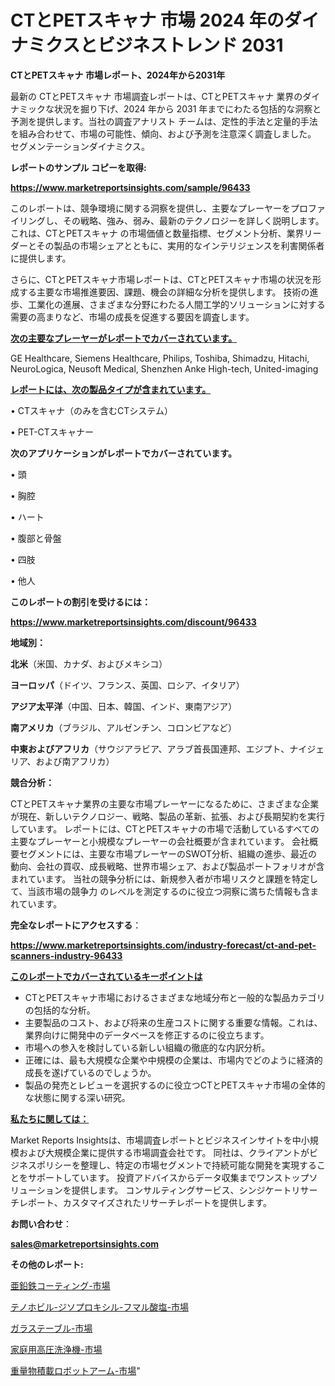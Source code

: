 # CTとPETスキャナ 市場 2024 年のダイナミクスとビジネストレンド 2031

<strong>CTとPETスキャナ 市場レポート、2024年から2031年</strong>

最新の CTとPETスキャナ 市場調査レポートは、CTとPETスキャナ 業界のダイナミックな状況を掘り下げ、2024 年から 2031 年までにわたる包括的な洞察と予測を提供します。当社の調査アナリスト チームは、定性的手法と定量的手法を組み合わせて、市場の可能性、傾向、および予測を注意深く調査しました。 セグメンテーションダイナミクス。



<strong>レポートのサンプル コピーを取得:</strong> <a href=https://www.marketreportsinsights.com/sample/96433>

<strong><u>https://www.marketreportsinsights.com/sample/96433</u></strong></a>

このレポートは、競争環境に関する洞察を提供し、主要なプレーヤーをプロファイリングし、その戦略、強み、弱み、最新のテクノロジーを詳しく説明します。 これは、CTとPETスキャナ の市場価値と数量指標、セグメント分析、業界リーダーとその製品の市場シェアとともに、実用的なインテリジェンスを利害関係者に提供します。

さらに、CTとPETスキャナ市場レポートは、CTとPETスキャナ市場の状況を形成する主要な市場推進要因、課題、機会の詳細な分析を提供します。 技術の進歩、工業化の進展、さまざまな分野にわたる人間工学的ソリューションに対する需要の高まりなど、市場の成長を促進する要因を調査します。



<strong><u>次の主要なプレーヤーがレポートでカバーされています。</u></strong>

GE Healthcare, Siemens Healthcare, Philips, Toshiba, Shimadzu, Hitachi, NeuroLogica, Neusoft Medical, Shenzhen Anke High-tech, United-imaging



<strong><u><b>レポートには、次の製品タイプが含まれています。</b></u></strong>

• CTスキャナ（のみを含むCTシステム）

• PET-CTスキャナー



<strong><b>次のアプリケーションがレポートでカバーされています。</b></strong>

• 頭

• 胸腔

• ハート

• 腹部と骨盤

• 四肢

• 他人



<strong><b>このレポートの割引を受けるには：</b></strong><a href=https://www.marketreportsinsights.com/discount/96433>

<strong><u>https://www.marketreportsinsights.com/discount/96433</u></strong></a>



<strong>地域別：</strong>



<strong>北米</strong>（米国、カナダ、およびメキシコ）



<strong>ヨーロッパ</strong>（ドイツ、フランス、英国、ロシア、イタリア）



<strong>アジア太平洋</strong>（中国、日本、韓国、インド、東南アジア）



<strong>南アメリカ</strong>（ブラジル、アルゼンチン、コロンビアなど）



<strong>中東およびアフリカ</strong>（サウジアラビア、アラブ首長国連邦、エジプト、ナイジェリア、および南アフリカ）



<strong>競合分析：</strong>

CTとPETスキャナ業界の主要な市場プレーヤーになるために、さまざまな企業が現在、新しいテクノロジー、戦略、製品の革新、拡張、および長期契約を実行しています。 レポートには、CTとPETスキャナの市場で活動しているすべての主要なプレーヤーと小規模なプレーヤーの会社概要が含まれています。 会社概要セグメントには、主要な市場プレーヤーのSWOT分析、組織の進歩、最近の動向、会社の買収、成長戦略、世界市場シェア、および製品ポートフォリオが含まれています。 当社の競争分析には、新規参入者が市場リスクと課題を特定して、当該市場の競争力 のレベルを測定するのに役立つ洞察に満ちた情報も含まれています。



<strong>完全なレポートにアクセスする</strong>：

<a href=https://www.marketreportsinsights.com/industry-forecast/ct-and-pet-scanners-industry-96433>

<strong><u>https://www.marketreportsinsights.com/industry-forecast/ct-and-pet-scanners-industry-96433</u></strong></a>



<strong><u><b>このレポートでカバーされているキーポイントは</b></u></strong>
<ul>
  <li>CTとPETスキャナ市場におけるさまざまな地域分布と一般的な製品カテゴリの包括的な分析。</li>
  <li>主要製品のコスト、および将来の生産コストに関する重要な情報。これは、業界向けに開発中のデータベースを修正するのに役立ちます。</li>
  <li>市場への参入を検討している新しい組織の徹底的な内訳分析。</li>
  <li>正確には、最も大規模な企業や中規模の企業は、市場内でどのように経済的成長を遂げているのでしょうか。</li>
  <li>製品の発売とレビューを選択するのに役立つCTとPETスキャナ市場の全体的な状態に関する深い研究。</li>
</ul>


<strong><u><b>私たちに関しては：</b></u></strong>

Market Reports Insightsは、市場調査レポートとビジネスインサイトを中小規模および大規模企業に提供する市場調査会社です。 同社は、クライアントがビジネスポリシーを整理し、特定の市場セグメントで持続可能な開発を実現することをサポートしています。 投資アドバイスからデータ収集までワンストップソリューションを提供します。 コンサルティングサービス、シンジケートリサーチレポート、カスタマイズされたリサーチレポートを提供します。



<strong><b>お問い合わせ</b></strong>：

<a href=mailto:sales@marketreportsinsights.com>

<strong><u>sales@marketreportsinsights.com</u></strong></a>



<strong>その他のレポート:</strong>

<a href=https://www.linkedin.com/pulse/亜鉛鉄コーティング-市場-2023-競争分析と事業成長-2030-data-dive-discoveries-24-analysis-tdevf/>亜鉛鉄コーティング-市場</a>

<a href=https://www.linkedin.com/pulse/テノホビル-ジソプロキシル-フマル酸塩-市場-2023-新興市場-将来の動向と市場需要-v85ef/>テノホビル-ジソプロキシル-フマル酸塩-市場</a>

<a href=https://www.linkedin.com/pulse/ガラステーブル-市場-2023-新興市場-将来の動向と市場需要-2030-glnsf/>ガラステーブル-市場</a>

<a href=https://www.linkedin.com/pulse/家庭用高圧洗浄機-市場-2023-収益と成長ドライバー-2030-trend-titans-360-analysis-jxitf/>家庭用高圧洗浄機-市場</a>

<a href=https://www.linkedin.com/pulse/重量物積載ロボットアーム-市場-2023-swot-分析と最新イノベーション-2030-pr-news-hub-yrfwf/>重量物積載ロボットアーム-市場</a>"
